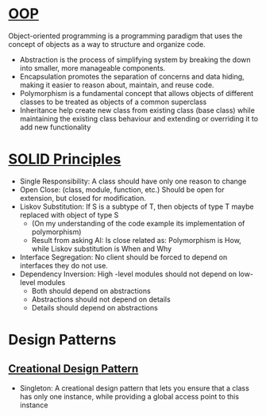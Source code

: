 # [OOP](https://cloudaffle.com/series/object-oriented-typescript/introduction-to-oop/)

Object-oriented programming is a programming paradigm that uses the concept of objects as a way to structure and organize code.

* Abstraction is the process of simplifying system by breaking the down into smaller, more manageable components.
* Encapsulation promotes the separation of concerns and data hiding, making it easier to reason about, maintain, and reuse code.
* Polymorphism is a fundamental concept that allows objects of different classes to be treated as objects of a common superclass
* Inheritance help create new class from existing class (base class) while maintaining the existing class behaviour and extending or overriding it to add new functionality

# [SOLID Principles](https://cloudaffle.com/series/solid-design-principles/what-is-solid/)

* Single Responsibility: A class should have only one reason to change
* Open Close: (class, module, function, etc.) Should be open for extension, but closed for modification.
* Liskov Substitution: If S is a subtype of T, then objects of type T maybe replaced with object of type S
  * (On my understanding of the code example its implementation of polymorphism)
  * Result from asking AI: Is close related as: Polymorphism is How, while Liskov substitution is When and Why
* Interface Segregation: No client should be forced to depend on interfaces they do not use.
* Dependency Inversion: High -level modules should not depend on low-level modules
  * Both should depend on abstractions
  * Abstractions should not depend on details
  * Details should depend on abstractions

# Design Patterns

## [Creational Design Pattern](https://cloudaffle.com/series/creational-design-patterns/intro-to-creational-design-patterns/)

* Singleton: A creational design pattern that lets you ensure that a class has only one instance, while providing a global access point to this instance
